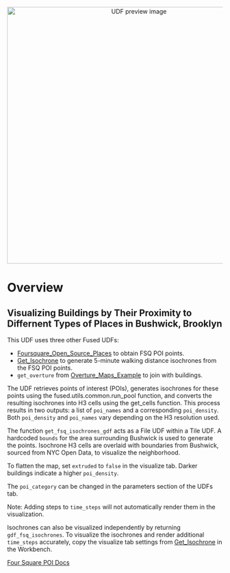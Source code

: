 <!--fused:preview-->
<p align="center"><img src="https://fused-magic.s3.us-west-2.amazonaws.com/thumbnails/udfs-staging/coffeeshops.png" width="600" alt="UDF preview image"></p>

<!--fused:readme-->
# Overview

## Visualizing Buildings by Their Proximity to Differnent Types of Places in Bushwick, Brooklyn

This UDF uses three other Fused UDFs:

* [Foursquare_Open_Source_Places](https://github.com/fusedio/udfs/tree/main/public/Foursquare_Open_Source_Places) to obtain FSQ POI points.
* [Get_Isochrone](https://github.com/fusedio/udfs/tree/main/public/Get_Isochrone) to generate 5-minute walking distance isochrones from the FSQ POI points.
* `get_overture` from [Overture_Maps_Example](https://github.com/fusedio/udfs/tree/main/public/Overture_Maps_Example) to join with buildings.

The UDF retrieves points of interest (POIs), generates isochrones for these points using the fused.utils.common.run_pool function, and converts the resulting isochrones into H3 cells using the get_cells function. This process results in two outputs: a list of `poi_names` and a corresponding `poi_density`. Both `poi_density` and `poi_names` vary depending on the H3 resolution used.

The function `get_fsq_isochrones_gdf` acts as a File UDF within a Tile UDF. A hardcoded `bounds` for the area surrounding Bushwick is used to generate the points. Isochrone H3 cells are overlaid with boundaries from Bushwick, sourced from NYC Open Data, to visualize the neighborhood.

To flatten the map, set `extruded` to `false` in the visualize tab. Darker buildings indicate a higher `poi_density`.

The `poi_category` can be changed in the parameters section of the UDFs tab.

Note: Adding steps to `time_steps` will not automatically render them in the visualization.

Isochrones can also be visualized independently by returning `gdf_fsq_isochrones`. To visualize the isochrones and render additional `time_steps` accurately, copy the visualize tab settings from [Get_Isochrone](https://github.com/fusedio/udfs/tree/main/public/Get_Isochrone) in the Workbench.

[Four Square POI Docs](https://docs.foursquare.com/data-products/docs/places-data-overview)
